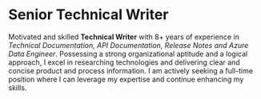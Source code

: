 # Senior Technical Writer
Motivated and skilled <b>Technical Writer</b> with 8+ years of experience in <i>Technical Documentation, API Documentation, Release Notes and Azure Data Engineer</i>. Possessing a strong organizational aptitude and a logical approach, I excel in researching technologies and delivering clear and concise product and process information. I am actively seeking a full-time position where I can leverage my expertise and continue enhancing my skills.
